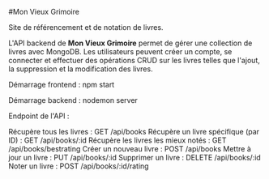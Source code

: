 #Mon Vieux Grimoire

Site de référencement et de notation de livres.

L'API backend de **Mon Vieux Grimoire** permet de gérer une collection de livres avec MongoDB. Les utilisateurs peuvent créer un compte, se connecter et effectuer des opérations CRUD sur les livres telles que l'ajout, la suppression et la modification des livres.

Démarrage frontend :
npm start

Démarrage backend :
nodemon server

Endpoint de l'API :

Récupère tous les livres : GET /api/books
Récupère un livre spécifique (par ID) : GET /api/books/:id
Récupère les livres les mieux notés : GET /api/books/bestrating
Créer un nouveau livre : POST /api/books
Mettre à jour un livre : PUT /api/books/:id
Supprimer un livre : DELETE /api/books/:id
Noter un livre : POST /api/books/:id/rating


